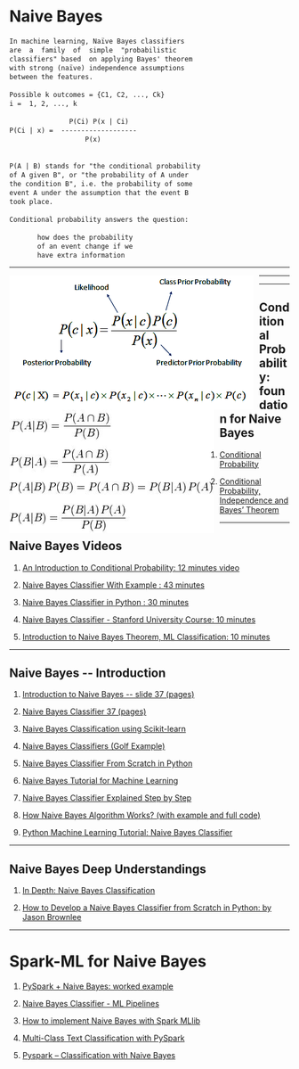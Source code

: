# Naive Bayes


    In machine learning, Naïve Bayes classifiers 
    are  a  family  of  simple  "probabilistic 
    classifiers" based  on applying Bayes' theorem 
    with strong (naïve) independence assumptions 
    between the features. 

    Possible k outcomes = {C1, C2, ..., Ck}
    i =  1, 2, ..., k

                   P(Ci) P(x | Ci)
    P(Ci | x) =  -------------------
                       P(x)
                     
                     
    P(A | B) stands for "the conditional probability 
    of A given B", or "the probability of A under 
    the condition B", i.e. the probability of some 
    event A under the assumption that the event B 
    took place. 
    
    Conditional probability answers the question:
    
           how does the probability 
           of an event change if we 
           have extra information

------

<img src="./naive_bayes_01.png"
     alt="naive_bayes_01.png"
     style="float: left; margin-right: 10px;"
/>

------

<img src="./bayes_derivation.jpg"
     alt="bayes_derivation.jpg"
     style="float: left; margin-right: 10px;"
/>

------

## Conditional Probability: foundation for Naive Bayes

1. [Conditional Probability](https://www.mathsisfun.com/data/probability-events-conditional.html)

2. [Conditional Probability, Independence and Bayes’ Theorem](http://www-math.mit.edu/~dav/05.dir/class3-prep.pdf)

------

## Naive Bayes Videos

1. [An Introduction to Conditional Probability: 12 minutes video](https://www.youtube.com/watch?v=bgCMjHzXTXs)

2. [Naive Bayes Classifier With Example : 43 minutes](https://www.youtube.com/watch?v=l3dZ6ZNFjo0)

3. [Naive Bayes Classifier in Python : 30 minutes](https://www.youtube.com/watch?v=vz_xuxYS2PM) 

4. [Naive Bayes Classifier - Stanford University Course: 10 minutes](https://www.youtube.com/watch?v=6xBU74VWEuE)

5. [Introduction to Naive Bayes Theorem, ML Classification: 10 minutes](https://www.youtube.com/watch?v=sjUDlJfdnKM)

------

## Naive Bayes -- Introduction

1. [Introduction to Naive Bayes -- slide 37 (pages)](http://web.iitd.ac.in/~bspanda/BY.pdf)

2. [Naive Bayes Classifier 37 (pages)](https://www.slideshare.net/EdurekaIN/naive-bayes-classifier-in-python-naive-bayes-algorithm-machine-learning-algorithm-edureka?qid=d457ea5b-9654-4212-819e-f4e1096407eb&v=&b=&from_search=2)

3. [Naive Bayes Classification using Scikit-learn](https://www.datacamp.com/community/tutorials/naive-bayes-scikit-learn)
<!-- GOOD -- MP : make it lecture notes -->

4. [Naive Bayes Classifiers (Golf Example)](https://www.geeksforgeeks.org/naive-bayes-classifiers/)

5. [Naive Bayes Classifier From Scratch in Python](https://machinelearningmastery.com/naive-bayes-classifier-scratch-python/)

6. [Naive Bayes Tutorial for Machine Learning](https://machinelearningmastery.com/naive-bayes-tutorial-for-machine-learning/)

7. [Naive Bayes Classifier Explained Step by Step](https://www.globalsoftwaresupport.com/naive-bayes-classifier-explained-step-step/)

8. [How Naive Bayes Algorithm Works? (with example and full code)](https://www.machinelearningplus.com/predictive-modeling/how-naive-bayes-algorithm-works-with-example-and-full-code/)

9. [Python Machine Learning Tutorial: Naive Bayes Classifier](https://www.python-course.eu/naive_bayes_classifier_introduction.php)

------

## Naive Bayes Deep Understandings

1. [In Depth: Naive Bayes Classification](https://jakevdp.github.io/PythonDataScienceHandbook/05.05-naive-bayes.html)

2. [How to Develop a Naive Bayes Classifier from Scratch in Python: by Jason Brownlee](https://machinelearningmastery.com/classification-as-conditional-probability-and-the-naive-bayes-algorithm/)


<!-- https://www.kaggle.com/janiobachmann/bank-marketing-dataset#bank.csv bank.csv -->

------

# Spark-ML for Naive Bayes

1. [PySpark + Naive Bayes: worked example](https://runawayhorse001.github.io/LearningApacheSpark/classification.html#naive-bayes-classification)

2. [Naive Bayes Classifier - ML Pipelines](https://databricks-prod-cloudfront.cloud.databricks.com/public/4027ec902e239c93eaaa8714f173bcfc/3741049972324885/3783546674231736/4413065072037724/latest.html)

3. [How to implement Naive Bayes with Spark MLlib](https://hub.packtpub.com/machine-learning-algorithms-naive-bayes-with-spark-mllib/)

4. [Multi-Class Text Classification with PySpark](https://towardsdatascience.com/multi-class-text-classification-with-pyspark-7d78d022ed35)

5. [Pyspark – Classification with Naive Bayes](https://praveenbezawada.com/2018/04/28/pyspark-classification-with-naive-bayes/)
